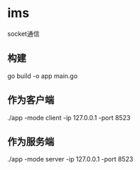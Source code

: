 # ims
socket通信
## 构建
go build -o app main.go
## 作为客户端
./app -mode client -ip 127.0.0.1 -port 8523
## 作为服务端
./app -mode server -ip 127.0.0.1 -port 8523
